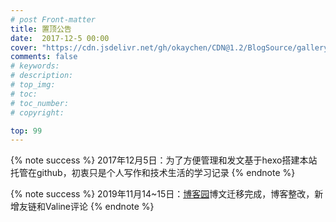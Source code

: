 ```yaml
---
# post Front-matter
title: 置顶公告
date:  2017-12-5 00:00
cover: "https://cdn.jsdelivr.net/gh/okaychen/CDN@1.2/BlogSource/gallery/thumb_002.jpg"
comments: false
# keywords:
# description:
# top_img:
# toc:
# toc_number:
# copyright:

top: 99 
---
```


{% note success %}
2017年12月5日：为了方便管理和发文基于hexo搭建本站托管在github，初衷只是个人写作和技术生活的学习记录
{% endnote %}

{% note success %}
2019年11月14~15日：[博客园](https:www.cnblogs/okaychen)博文迁移完成，博客整改，新增友链和Valine评论
{% endnote %} 

<!-- more -->